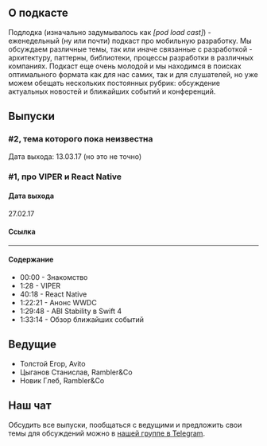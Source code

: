 ## О подкасте

Подлодка (изначально задумывалось как *[pod load cast]*) - еженедельный (ну или почти) подкаст про мобильную разработку. Мы обсуждаем различные темы, так или иначе связанные с разработкой - архитектуру, паттерны, библиотеки, процессы разработки в различных компаниях. Подкаст еще очень молодой и мы находимся в поисках оптимального формата как для нас самих, так и для слушателей, но уже можем обещать нескольких постоянных рубрик: обсуждение актуальных новостей и ближайших событий и конференций.

## Выпуски

### #2, тема которого пока неизвестна

Дата выхода: 13.03.17 (но это не точно)

### #1, про VIPER и React Native

#### Дата выхода
27.02.17

#### Ссылка
---

#### Содержание

- 00:00 - Знакомство
- 1:28 - VIPER
- 40:18 - React Native
- 1:22:21 - Анонс WWDC
- 1:29:48 - ABI Stability в Swift 4
- 1:33:14 - Обзор ближайших событий

## Ведущие

- Толстой Егор, Avito
- Цыганов Станислав, Rambler&Co
- Новик Глеб, Rambler&Co

## Наш чат

Обсудить все выпуски, пообщаться с ведущими и предложить свои темы для обсуждений можно в [нашей группе в Telegram](https://telegram.me/podlodka).
